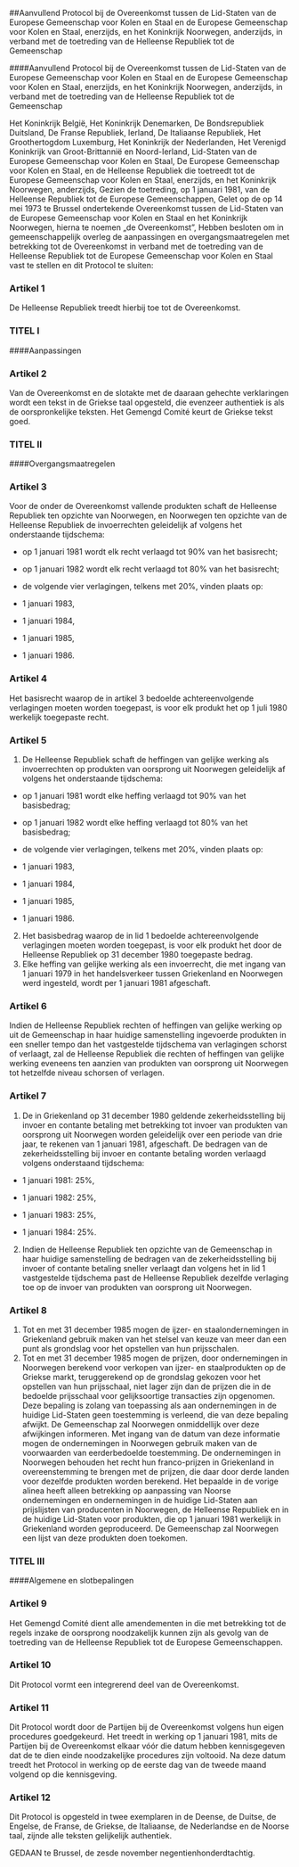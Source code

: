 <meta http-equiv='Content-Type' content='text/html; charset=utf-8' />

##Aanvullend Protocol bij de Overeenkomst tussen de Lid-Staten van de Europese Gemeenschap voor Kolen en Staal en de Europese Gemeenschap voor Kolen en Staal, enerzijds, en het Koninkrijk Noorwegen, anderzijds, in verband met de toetreding van de Helleense Republiek tot de Gemeenschap

####Aanvullend Protocol bij de Overeenkomst tussen de Lid-Staten van de Europese Gemeenschap voor Kolen en Staal en de Europese Gemeenschap voor Kolen en Staal, enerzijds, en het Koninkrijk Noorwegen, anderzijds, in verband met de toetreding van de Helleense Republiek tot de Gemeenschap

Het Koninkrijk België, Het Koninkrijk Denemarken, De Bondsrepubliek Duitsland, De Franse Republiek, Ierland, De Italiaanse Republiek, Het Groothertogdom Luxemburg, Het Koninkrijk der Nederlanden, Het Verenigd Koninkrijk van Groot-Brittannië en Noord-Ierland, Lid-Staten van de Europese Gemeenschap voor Kolen en Staal, De Europese Gemeenschap voor Kolen en Staal, en de Helleense Republiek die toetreedt tot de Europese Gemeenschap voor Kolen en Staal, enerzijds, en het Koninkrijk Noorwegen, anderzijds, Gezien de toetreding, op 1 januari 1981, van de Helleense Republiek tot de Europese Gemeenschappen, Gelet op de op 14 mei 1973 te Brussel ondertekende Overeenkomst tussen de Lid-Staten van de Europese Gemeenschap voor Kolen en Staal en het Koninkrijk Noorwegen, hierna te noemen „de Overeenkomst”, Hebben besloten om in gemeenschappelijk overleg de aanpassingen en overgangsmaatregelen met betrekking tot de Overeenkomst in verband met de toetreding van de Helleense Republiek tot de Europese Gemeenschap voor Kolen en Staal vast te stellen en dit Protocol te sluiten:    

### Artikel  1  

De Helleense Republiek treedt hierbij toe tot de Overeenkomst.  

### TITEL  I  

####Aanpassingen

### Artikel  2  

Van de Overeenkomst en de slotakte met de daaraan gehechte verklaringen wordt een tekst in de Griekse taal opgesteld, die evenzeer authentiek is als de oorspronkelijke teksten. Het Gemengd Comité keurt de Griekse tekst goed.  

### TITEL  II  

####Overgangsmaatregelen

### Artikel  3  

Voor de onder de Overeenkomst vallende produkten schaft de Helleense Republiek ten opzichte van Noorwegen, en Noorwegen ten opzichte van de Helleense Republiek de invoerrechten geleidelijk af volgens het onderstaande tijdschema: 

- op 1 januari 1981 wordt elk recht verlaagd tot 90% van het basisrecht;  

- op 1 januari 1982 wordt elk recht verlaagd tot 80% van het basisrecht;  

- de volgende vier verlagingen, telkens met 20%, vinden plaats op: 

- 1 januari 1983,  

- 1 januari 1984,  

- 1 januari 1985,  

- 1 januari 1986.      

### Artikel  4  

Het basisrecht waarop de in artikel 3 bedoelde achtereenvolgende verlagingen moeten worden toegepast, is voor elk produkt het op 1 juli 1980 werkelijk toegepaste recht.  

### Artikel  5  

1.  De Helleense Republiek schaft de heffingen van gelijke werking als invoerrechten op produkten van oorsprong uit Noorwegen geleidelijk af volgens het onderstaande tijdschema: 

- op 1 januari 1981 wordt elke heffing verlaagd tot 90% van het basisbedrag;  

- op 1 januari 1982 wordt elke heffing verlaagd tot 80% van het basisbedrag;  

- de volgende vier verlagingen, telkens met 20%, vinden plaats op: 

- 1 januari 1983,  

- 1 januari 1984,  

- 1 januari 1985,  

- 1 januari 1986.       
2.  Het basisbedrag waarop de in lid 1 bedoelde achtereenvolgende verlagingen moeten worden toegepast, is voor elk produkt het door de Helleense Republiek op 31 december 1980 toegepaste bedrag.   
3.  Elke heffing van gelijke werking als een invoerrecht, die met ingang van 1 januari 1979 in het handelsverkeer tussen Griekenland en Noorwegen werd ingesteld, wordt per 1 januari 1981 afgeschaft.   

### Artikel  6  

Indien de Helleense Republiek rechten of heffingen van gelijke werking op uit de Gemeenschap in haar huidige samenstelling ingevoerde produkten in een sneller tempo dan het vastgestelde tijdschema van verlagingen schorst of verlaagt, zal de Helleense Republiek die rechten of heffingen van gelijke werking eveneens ten aanzien van produkten van oorsprong uit Noorwegen tot hetzelfde niveau schorsen of verlagen.  

### Artikel  7  

1.  De in Griekenland op 31 december 1980 geldende zekerheidsstelling bij invoer en contante betaling met betrekking tot invoer van produkten van oorsprong uit Noorwegen worden geleidelijk over een periode van drie jaar, te rekenen van 1 januari 1981, afgeschaft. De bedragen van de zekerheidsstelling bij invoer en contante betaling worden verlaagd volgens onderstaand tijdschema: 

- 1 januari 1981: 25%,  

- 1 januari 1982: 25%,  

- 1 januari 1983: 25%,  

- 1 januari 1984: 25%.     
2.  Indien de Helleense Republiek ten opzichte van de Gemeenschap in haar huidige samenstelling de bedragen van de zekerheidsstelling bij invoer of contante betaling sneller verlaagt dan volgens het in lid 1 vastgestelde tijdschema past de Helleense Republiek dezelfde verlaging toe op de invoer van produkten van oorsprong uit Noorwegen.   

### Artikel  8  

1.  Tot en met 31 december 1985 mogen de ijzer- en staalondernemingen in Griekenland gebruik maken van het stelsel van keuze van meer dan een punt als grondslag voor het opstellen van hun prijsschalen.   
2.  Tot en met 31 december 1985 mogen de prijzen, door ondernemingen in Noorwegen berekend voor verkopen van ijzer- en staalprodukten op de Griekse markt, teruggerekend op de grondslag gekozen voor het opstellen van hun prijsschaal, niet lager zijn dan de prijzen die in de bedoelde prijsschaal voor gelijksoortige transacties zijn opgenomen. Deze bepaling is zolang van toepassing als aan ondernemingen in de huidige Lid-Staten geen toestemming is verleend, die van deze bepaling afwijkt. De Gemeenschap zal Noorwegen onmiddellijk over deze afwijkingen informeren. Met ingang van de datum van deze informatie mogen de ondernemingen in Noorwegen gebruik maken van de voorwaarden van eerderbedoelde toestemming. De ondernemingen in Noorwegen behouden het recht hun franco-prijzen in Griekenland in overeenstemming te brengen met de prijzen, die daar door derde landen voor dezelfde produkten worden berekend. Het bepaalde in de vorige alinea heeft alleen betrekking op aanpassing van Noorse ondernemingen en ondernemingen in de huidige Lid-Staten aan prijslijsten van producenten in Noorwegen, de Helleense Republiek en in de huidige Lid-Staten voor produkten, die op 1 januari 1981 werkelijk in Griekenland worden geproduceerd. De Gemeenschap zal Noorwegen een lijst van deze produkten doen toekomen.   

### TITEL  III  

####Algemene en slotbepalingen

### Artikel  9  

Het Gemengd Comité dient alle amendementen in die met betrekking tot de regels inzake de oorsprong noodzakelijk kunnen zijn als gevolg van de toetreding van de Helleense Republiek tot de Europese Gemeenschappen.  

### Artikel  10  

Dit Protocol vormt een integrerend deel van de Overeenkomst.  

### Artikel  11  

Dit Protocol wordt door de Partijen bij de Overeenkomst volgens hun eigen procedures goedgekeurd. Het treedt in werking op 1 januari 1981, mits de Partijen bij de Overeenkomst elkaar vóór die datum hebben kennisgegeven dat de te dien einde noodzakelijke procedures zijn voltooid. Na deze datum treedt het Protocol in werking op de eerste dag van de tweede maand volgend op die kennisgeving.  

### Artikel  12  

Dit Protocol is opgesteld in twee exemplaren in de Deense, de Duitse, de Engelse, de Franse, de Griekse, de Italiaanse, de Nederlandse en de Noorse taal, zijnde alle teksten gelijkelijk authentiek.  

GEDAAN te Brussel, de zesde november negentienhonderdtachtig.  

